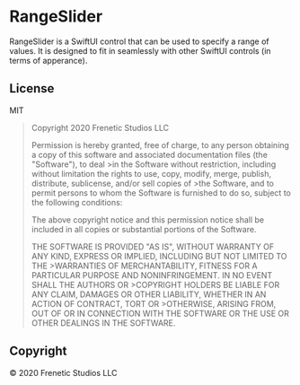 #  RangeSlider

RangeSlider is a SwiftUI control that can be used to specify a range of values. It is designed to fit in seamlessly with other SwiftUI controls (in terms of apperance).

## License

MIT

>Copyright 2020 Frenetic Studios LLC
>
>Permission is hereby granted, free of charge, to any person obtaining a copy of this software and associated documentation files (the "Software"), to deal >in the Software without restriction, including without limitation the rights to use, copy, modify, merge, publish, distribute, sublicense, and/or sell copies of >the Software, and to permit persons to whom the Software is furnished to do so, subject to the following conditions:
>
>The above copyright notice and this permission notice shall be included in all copies or substantial portions of the Software.
>
>THE SOFTWARE IS PROVIDED "AS IS", WITHOUT WARRANTY OF ANY KIND, EXPRESS OR IMPLIED, INCLUDING BUT NOT LIMITED TO THE >WARRANTIES OF MERCHANTABILITY, FITNESS FOR A PARTICULAR PURPOSE AND NONINFRINGEMENT. IN NO EVENT SHALL THE AUTHORS OR >COPYRIGHT HOLDERS BE LIABLE FOR ANY CLAIM, DAMAGES OR OTHER LIABILITY, WHETHER IN AN ACTION OF CONTRACT, TORT OR >OTHERWISE, ARISING FROM, OUT OF OR IN CONNECTION WITH THE SOFTWARE OR THE USE OR OTHER DEALINGS IN THE SOFTWARE.

## Copyright

© 2020 Frenetic Studios LLC
